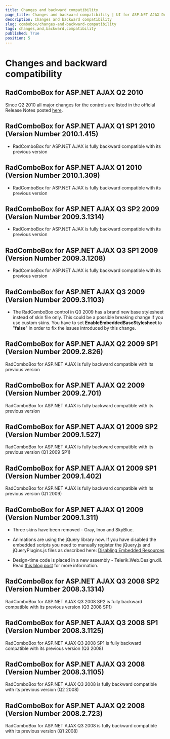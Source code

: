 ```yaml
---
title: Changes and backward compatibility
page_title: Changes and backward compatibility | UI for ASP.NET AJAX Documentation
description: Changes and backward compatibility
slug: combobox/changes-and-backward-compatibility
tags: changes,and,backward,compatibility
published: True
position: 5
---
```


# Changes and backward compatibility



## RadComboBox for ASP.NET AJAX Q2 2010

Since Q2 2010 all major changes for the controls are listed in the official Release Notes posted [here](http://www.telerik.com/products/aspnet-ajax/whats-new/release-history.aspx).

## RadComboBox for ASP.NET AJAX Q1 SP1 2010 (Version Number 2010.1.415)

* RadComboBox for ASP.NET AJAX is fully backward compatible with its previous version

## RadComboBox for ASP.NET AJAX Q1 2010 (Version Number 2010.1.309)

* RadComboBox for ASP.NET AJAX is fully backward compatible with its previous version

## RadComboBox for ASP.NET AJAX Q3 SP2 2009 (Version Number 2009.3.1314)

* RadComboBox for ASP.NET AJAX is fully backward compatible with its previous version

## RadComboBox for ASP.NET AJAX Q3 SP1 2009 (Version Number 2009.3.1208)

* RadComboBox for ASP.NET AJAX is fully backward compatible with its previous version

## RadComboBox for ASP.NET AJAX Q3 2009 (Version Number 2009.3.1103)

* The RadComboBox control in Q3 2009 has a brand new base stylesheet instead of skin file only. This could be a possible breaking change if you use custom skins. You have to set __EnableEmbeddedBaseStylesheet__ to "__false__" in order to fix the issues introduced by this change.



## RadComboBox for ASP.NET AJAX Q2 2009 SP1 (Version Number 2009.2.826)

RadComboBox for ASP.NET AJAX is fully backward compatible with its previous version

## RadComboBox for ASP.NET AJAX Q2 2009 (Version Number 2009.2.701)

RadComboBox for ASP.NET AJAX is fully backward compatible with its previous version

## RadComboBox for ASP.NET AJAX Q1 2009 SP2 (Version Number 2009.1.527)

RadComboBox for ASP.NET AJAX is fully backward compatible with its previous version (Q1 2009 SP1)

## RadComboBox for ASP.NET AJAX Q1 2009 SP1 (Version Number 2009.1.402)

RadComboBox for ASP.NET AJAX is fully backward compatible with its previous version (Q1 2009)

## RadComboBox for ASP.NET AJAX Q1 2009 (Version Number 2009.1.311)

* Three skins have been removed - Gray, Inox and SkyBlue.

* Animations are using the jQuery library now. If you have disabled the embedded scripts you need to manually register the jQuery.js and jQueryPlugins.js files as described here: [Disabling Embedded Resources](F02D3323-FFA7-46E6-A4DE-303D5EF15A43)

* Design-time code is placed in a new assembly - Telerik.Web.Design.dll. Read [this blog post](http://blogs.telerik.com/atanaskorchev/posts/09-03-06/Meet_Telerik_Web_Design_dll.aspx) for more information.

## RadComboBox for ASP.NET AJAX Q3 2008 SP2 (Version Number 2008.3.1314)

RadComboBox for ASP.NET AJAX Q3 2008 SP2 is fully backward compatible with its previous version (Q3 2008 SP1)

## RadComboBox for ASP.NET AJAX Q3 2008 SP1 (Version Number 2008.3.1125)

RadComboBox for ASP.NET AJAX Q3 2008 SP1 is fully backward compatible with its previous version (Q3 2008)

## RadComboBox for ASP.NET AJAX Q3 2008 (Version Number 2008.3.1105)

RadComboBox for ASP.NET AJAX Q3 2008 is fully backward compatible with its previous version (Q2 2008)

## RadComboBox for ASP.NET AJAX Q2 2008 (Version Number 2008.2.723)

RadComboBox for ASP.NET AJAX Q3 2008 is fully backward compatible with its previous version (Q1 2008)

